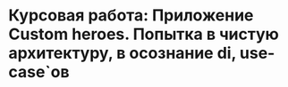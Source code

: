<h1>Курсовая работа: Приложение Custom heroes. Попытка в чистую архитектуру, в осознание di, use-case`ов</h1>
